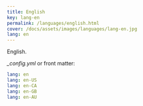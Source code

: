 ```yaml
---
title: English
key: lang-en
permalink: /languages/english.html
cover: /docs/assets/images/languages/lang-en.jpg
lang: en
---
```


English.

<!--more-->

*_config.yml* or front matter:

```yml
lang: en
lang: en-US
lang: en-CA
lang: en-GB
lang: en-AU
```